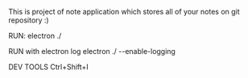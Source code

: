 This is project of note application which stores all of your notes on git repository :)

RUN:
electron ./

RUN with electron log
electron ./  --enable-logging

DEV TOOLS
Ctrl+Shift+I

